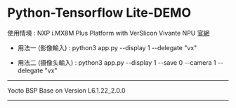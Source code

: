 # Python-Tensorflow Lite-DEMO 
  
使用情境 : NXP i.MX8M Plus Platform with VerSlicon Vivante NPU [官網](https://www.verisilicon.com/en/IPPortfolio/VivanteNPUIP)

* 用法一 (影像輸入) : python3 app.py --display 1 --delegate "vx"

* 用法二 (摄像头輸入)  : python3 app.py --display 1 --save 0 --camera 1 --delegate "vx"




-----------------------------------------------------------------------------------------------------------------------------------------------------------

Yocto BSP Base on Version L6.1.22_2.0.0

-----------------------------------------------------------------------------------------------------------------------------------------------------------

